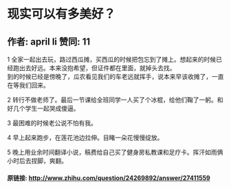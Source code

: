 # 现实可以有多美好？
## 作者: april li  赞同: 11
1 全家一起出去玩，路过西瓜摊，买西瓜的时候把包忘到了摊上。想起来的时候已经跑出去好远。本来没抱希望，但证件都在里面，就掉头去找。  
到的时候已经是傍晚了，瓜农看见我们的车老远就挥手，说本来早该收摊了，一直在等我们回来。  
  
2 转行不做老师了。最后一节课给全班同学一人买了个冰棍，给他们鞠了一躬。和好几个学生一起哭成傻逼。  
  
3 最困难的时候老公说不怕有我。  
  
4 早上起来跑步，在莲花池边拉伸。目睹一朵花慢慢绽放。  
  
5 晚上用业余时间翻译小说，稿费给自己买了健身房私教课和足疗卡。挥汗如雨俩小时后去捏脚，爽翻。

#### 原链接: http://www.zhihu.com/question/24269892/answer/27411559